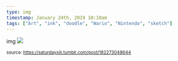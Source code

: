 ```yaml
---
type: img
timestamp: January 24th, 2019 10:10am
tags: ["Art", "ink", "doodle", "Wario", "Nintendo", "sketch"]
---
```

img
<img src="https://saturdayxiii.github.io/media/182273048644.jpg"/>

      
      
      
      
  
<small>source: https://saturdayxiii.tumblr.com/post/182273048644</small>